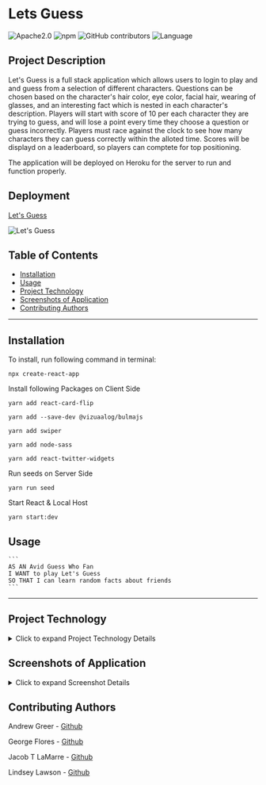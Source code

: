 # Lets Guess
![Apache2.0](https://img.shields.io/badge/license-Apache%202.0-pink.svg) ![npm](https://img.shields.io/npm/v/inquirer?style=plastic&color=ff69b4)  ![GitHub contributors](https://img.shields.io/github/contributors/lynseahoss/Lets-Guess?style=plastic&color=pink) ![Language](https://img.shields.io/github/languages/top/lynseahoss/Lets-Guess?color=ff69b4&style=plastic)

## Project Description

Let's Guess is a full stack application which allows users to login to play and and guess from a selection of different characters. Questions can be chosen based on the character's hair color, eye color, facial hair, wearing of glasses, and an interesting fact which is nested in each character's description. Players will start with score of 10 per each character they are trying to guess, and will lose a point every time they choose a question or guess incorrectly. Players must race against the clock to see how many characters they can guess correctly within the alloted time. Scores will be displayd on a leaderboard, so players can comptete for top positioning.

The application will be deployed on Heroku for the server to run and function properly.   


## Deployment

[Let's Guess](https://letsguess.herokuapp.com/)



![Let's Guess](https://media.giphy.com/media/VDeIViUUouCivqPutt/giphy.gif)


## Table of Contents
  * [Installation](#installation)
  * [Usage](#usage)
  * [Project Technology](#project-technology)
  * [Screenshots of Application](#screenshots-of-application)
  * [Contributing Authors](#contributing-authors)

----
## Installation
To install, run following command in terminal:
  
```
npx create-react-app
```
Install following Packages on Client Side

```
yarn add react-card-flip

yarn add --save-dev @vizuaalog/bulmajs

yarn add swiper

yarn add node-sass

yarn add react-twitter-widgets
```

Run seeds on Server Side

```
yarn run seed
```

Start React & Local Host

```
yarn start:dev
```

  ## Usage

    ```
    AS AN Avid Guess Who Fan
    I WANT to play Let's Guess 
    SO THAT I can learn random facts about friends
    ```


----

## Project Technology
<details>
    <summary markdown="span">Click to expand Project Technology Details</summary>

Languages
- HTML
- CSS
- Javascript


Libraries
- [React](jhttps://reactjs.org/)
- [Node.js](nodejs.org)
- [Redux.js](https://redux.js.org/)
- [ReactCardFlip](https://www.npmjs.com/package/react-card-flip)
- [Swiper](https://swiperjs.com/)
- [BulmaJS](https://bulmajs.tomerbe.co.uk/)
- [Node-Sass](https://www.npmjs.com/package/node-sass)
- [React-Twitter-Widgets](https://www.npmjs.com/package/react-twitter-widgets)
- [React-Facebook-Share-Link](https://www.npmjs.com/package/react-facebook-share-link)

Yarn Packages
- [Yarn](https://classic.yarnpkg.com/en/)

CSS Framework
- [Bulma](https://bulma.io/)

Cloud Server
- [Heroku](heroku.com/)

</details>


## Screenshots of Application
<details>
    <summary markdown="span">Click to expand Screenshot Details</summary>
 
![Let's Guess](https://media.giphy.com/media/VDeIViUUouCivqPutt/giphy.gif)
*Gif of Let's Guess*

</details>



## Contributing Authors
 Andrew Greer - [Github](https://github.com/andrewpaulgreer)

George Flores - [Github](https://github.com/lu-gflores)

Jacob T LaMarre - [Github](https://github.com/JTLaMarre)

Lindsey Lawson - [Github](https://github.com/lynseahoss)


